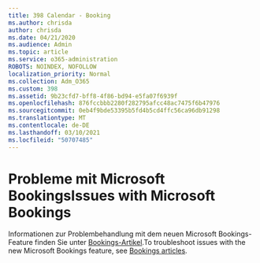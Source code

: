 ```yaml
---
title: 398 Calendar - Booking
ms.author: chrisda
author: chrisda
ms.date: 04/21/2020
ms.audience: Admin
ms.topic: article
ms.service: o365-administration
ROBOTS: NOINDEX, NOFOLLOW
localization_priority: Normal
ms.collection: Adm_O365
ms.custom: 398
ms.assetid: 9b23cfd7-bff8-4f86-bd94-e5fa07f6939f
ms.openlocfilehash: 876fccbbb2280f282795afcc48ac7475f6b47976
ms.sourcegitcommit: 0eb4f9bde53395b5fd4b5cd4ffc56ca96db91298
ms.translationtype: MT
ms.contentlocale: de-DE
ms.lasthandoff: 03/10/2021
ms.locfileid: "50707485"
---
```

# <a name="issues-with-microsoft-bookings"></a><span data-ttu-id="3c0e5-102">Probleme mit Microsoft Bookings</span><span class="sxs-lookup"><span data-stu-id="3c0e5-102">Issues with Microsoft Bookings</span></span>

<span data-ttu-id="3c0e5-103">Informationen zur Problembehandlung mit dem neuen Microsoft Bookings-Feature finden Sie unter [Bookings-Artikel](https://docs.microsoft.com/microsoft-365/bookings/bookings-faq).</span><span class="sxs-lookup"><span data-stu-id="3c0e5-103">To troubleshoot issues with the new Microsoft Bookings feature, see [Bookings articles](https://docs.microsoft.com/microsoft-365/bookings/bookings-faq).</span></span>
